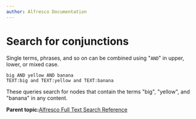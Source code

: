 ```yaml
---
author: Alfresco Documentation
---
```


# Search for conjunctions

Single terms, phrases, and so on can be combined using "`AND`" in upper, lower, or mixed case.

```
big AND yellow AND banana
TEXT:big and TEXT:yellow and TEXT:banana
```

These queries search for nodes that contain the terms "big", "yellow", and "banana" in any content.

**Parent topic:**[Alfresco Full Text Search Reference](../concepts/searchsyntax-intro.md)

